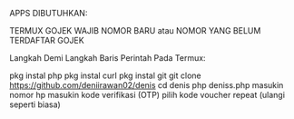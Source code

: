 APPS DIBUTUHKAN:

TERMUX
GOJEK
WAJIB NOMOR BARU atau NOMOR YANG BELUM TERDAFTAR GOJEK

Langkah Demi Langkah Baris Perintah Pada Termux:

pkg instal php
pkg instal curl
pkg instal git
git clone https://github.com/deniirawan02/denis
cd denis
php deniss.php
masukin nomor hp
masukin kode verifikasi (OTP)
pilih kode voucher
repeat (ulangi seperti biasa)

